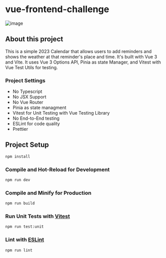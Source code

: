 # vue-frontend-challenge
![image](https://user-images.githubusercontent.com/17833683/228368236-1c77af5e-2084-40b9-800f-0ea77c19db8d.png)

## About this project
This is a simple 2023 Calendar that allows users to add reminders and shows the weather at that reminder's place and time. It's built with Vue 3 and Vite. It uses Vue 3 Options API, Pinia as state Manager, and Vitest with Vue Test Utils for testing. 

### Project Settings
- No Typescript
- No JSX Support
- No Vue Router
- Pinia as state managment
- Vitest for Unit Testing with Vue Testing Library
- No End-to-End testing
- ESLint for code quality
- Prettier

## Project Setup

```sh
npm install
```

### Compile and Hot-Reload for Development

```sh
npm run dev
```

### Compile and Minify for Production

```sh
npm run build
```

### Run Unit Tests with [Vitest](https://vitest.dev/)

```sh
npm run test:unit
```

### Lint with [ESLint](https://eslint.org/)

```sh
npm run lint
```



